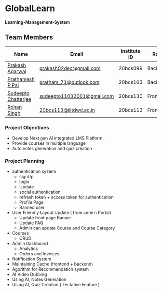 # GlobalLearn
#### Learning-Management-System
## Team Members
|Name|Email|Institute ID|Role|    
|----|-----|-------|-----|    
| [Prakash Agarwal](https://github.com/prakash02dec) | prakash02dec@gmail.com |20bcs099| Backend |
| [Prathamesh P Pai](https://github.com/prathamesh-pai) | pratham_71@outlook.com |20bcs103| Backend |
| [Sudeepto Chatterjee](https://github.com/sudeepto147) | sudeepto11032001@gmail.com |20bcs130| Frontend |
| [Rohan Singh](https://github.com/Rohan-Singh-113) | 20bcs113@iiitdwd.ac.in |20bcs113| Frontend |

### Project Objectives
* Develop Next gen AI integrated LMS Platform.
* Provide courses in multiple language
* Auto notes generation and quiz creation 

### Project Planning
* authentication system
	- signUp
	- login
	- Update
	- social authentication
	- refresh token + access token for authentication
	- Profile Page
	- Banned user
* User Friendly Layout Update ( from admi n Portal)
	- Update front page Banner
	- Update FAQ
	- Admin can update Course and Course Category
* Courses
	- CRUD
* Admin Dashboard
	- Analytics
	- Orders and Invoices
* Notification System
* Maintaining Cache (frontend + backend) 
* Agorithm for Recommendation system
* AI Video Dubbing
* Using AI, Notes Generation 
* Using AI, Quiz Creation ( Tentative  Feature )

